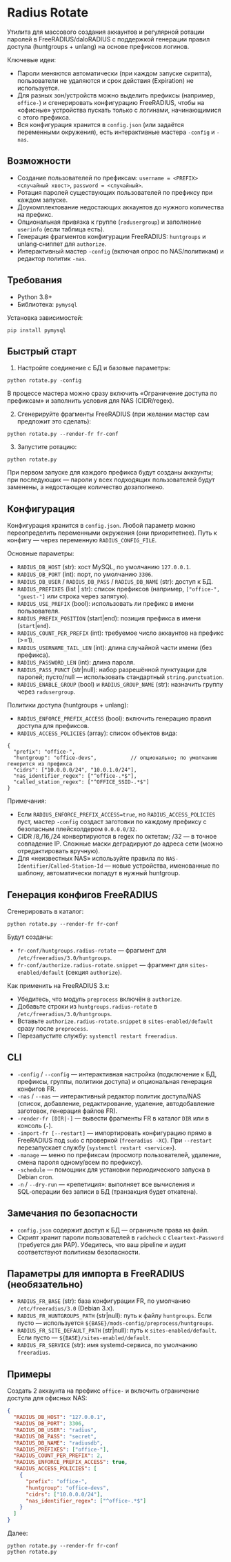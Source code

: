 # Radius Rotate

Утилита для массового создания аккаунтов и регулярной ротации паролей в FreeRADIUS/daloRADIUS с поддержкой генерации правил доступа (huntgroups + unlang) на основе префиксов логинов.

Ключевые идеи:
- Пароли меняются автоматически (при каждом запуске скрипта), пользователи не удаляются и срок действия (Expiration) не используется.
- Для разных зон/устройств можно выделить префиксы (например, `office-`) и сгенерировать конфигурацию FreeRADIUS, чтобы на «офисные» устройства пускать только с логинами, начинающимися с этого префикса.
- Вся конфигурация хранится в `config.json` (или задаётся переменными окружения), есть интерактивные мастера `-config` и `-nas`.

## Возможности

- Создание пользователей по префиксам: `username = <PREFIX><случайный хвост>`, `password = <случайный>`.
- Ротация паролей существующих пользователей по префиксу при каждом запуске.
- Доукомплектование недостающих аккаунтов до нужного количества на префикс.
- Опциональная привязка к группе (`radusergroup`) и заполнение `userinfo` (если таблица есть).
- Генерация фрагментов конфигурации FreeRADIUS: `huntgroups` и unlang‑сниппет для `authorize`.
- Интерактивный мастер `-config` (включая опрос по NAS/политикам) и редактор политик `-nas`.

## Требования

- Python 3.8+
- Библиотека: `pymysql`

Установка зависимостей:

```
pip install pymysql
```

## Быстрый старт

1) Настройте соединение с БД и базовые параметры:

```
python rotate.py -config
```

В процессе мастера можно сразу включить «Ограничение доступа по префиксам» и заполнить условия для NAS (CIDR/regex).

2) Сгенерируйте фрагменты FreeRADIUS (при желании мастер сам предложит это сделать):

```
python rotate.py --render-fr fr-conf
```

3) Запустите ротацию:

```
python rotate.py
```

При первом запуске для каждого префикса будут созданы аккаунты; при последующих — пароли у всех подходящих пользователей будут заменены, а недостающее количество дозаполнено.

## Конфигурация

Конфигурация хранится в `config.json`. Любой параметр можно переопределить переменными окружения (они приоритетнее). Путь к конфигу — через переменную `RADIUS_CONFIG_FILE`.

Основные параметры:

- `RADIUS_DB_HOST` (str): хост MySQL, по умолчанию `127.0.0.1`.
- `RADIUS_DB_PORT` (int): порт, по умолчанию `3306`.
- `RADIUS_DB_USER` / `RADIUS_DB_PASS` / `RADIUS_DB_NAME` (str): доступ к БД.
- `RADIUS_PREFIXES` (list | str): список префиксов (например, `["office-", "guest-"]` или строка через запятую).
- `RADIUS_USE_PREFIX` (bool): использовать ли префикс в имени пользователя.
- `RADIUS_PREFIX_POSITION` (start|end): позиция префикса в имени (`start`|`end`).
- `RADIUS_COUNT_PER_PREFIX` (int): требуемое число аккаунтов на префикс (>=1).
- `RADIUS_USERNAME_TAIL_LEN` (int): длина случайной части имени (без префикса).
- `RADIUS_PASSWORD_LEN` (int): длина пароля.
- `RADIUS_PASS_PUNCT` (str|null): набор разрешённой пунктуации для паролей; пусто/null — использовать стандартный `string.punctuation`.
- `RADIUS_ENABLE_GROUP` (bool) и `RADIUS_GROUP_NAME` (str): назначить группу через `radusergroup`.

Политики доступа (huntgroups + unlang):

- `RADIUS_ENFORCE_PREFIX_ACCESS` (bool): включить генерацию правил доступа для префиксов.
- `RADIUS_ACCESS_POLICIES` (array): список объектов вида:

```
{
  "prefix": "office-",
  "huntgroup": "office-devs",           // опционально; по умолчанию генерится из префикса
  "cidrs": ["10.0.0.0/24", "10.0.1.0/24"],
  "nas_identifier_regex": ["^office-.*$"],
  "called_station_regex": ["^OFFICE_SSID-.*$"]
}
```

Примечания:
- Если `RADIUS_ENFORCE_PREFIX_ACCESS=true`, но `RADIUS_ACCESS_POLICIES` пуст, мастер `-config` создаст заготовки по каждому префиксу с безопасным плейсхолдером `0.0.0.0/32`.
- CIDR /8,/16,/24 конвертируются в regex по октетам; /32 — в точное совпадение IP. Сложные маски деградируют до адреса сети (можно отредактировать вручную).
- Для «неизвестных NAS» используйте правила по `NAS-Identifier`/`Called-Station-Id` — новые устройства, именованные по шаблону, автоматически попадут в нужный huntgroup.

## Генерация конфигов FreeRADIUS

Сгенерировать в каталог:

```
python rotate.py --render-fr fr-conf
```

Будут созданы:
- `fr-conf/huntgroups.radius-rotate` — фрагмент для `/etc/freeradius/3.0/huntgroups`.
- `fr-conf/authorize.radius-rotate.snippet` — фрагмент для `sites-enabled/default` (секция `authorize`).

Как применить на FreeRADIUS 3.x:
- Убедитесь, что модуль `preprocess` включён в `authorize`.
- Добавьте строки из `huntgroups.radius-rotate` в `/etc/freeradius/3.0/huntgroups`.
- Вставьте `authorize.radius-rotate.snippet` в `sites-enabled/default` сразу после `preprocess`.
- Перезапустите службу: `systemctl restart freeradius`.

## CLI

- `-config` / `--config` — интерактивная настройка (подключение к БД, префиксы, группы, политики доступа) и опциональная генерация конфигов FR.
- `-nas` / `--nas` — интерактивный редактор политик доступа/NAS (список, добавление, редактирование, удаление, автодобавление заготовок, генерация файлов FR).
- `-render-fr [DIR|-]` — вывести фрагменты FR в каталог `DIR` или в консоль (`-`).
- `-import-fr [--restart]` — импортировать конфигурацию прямо в FreeRADIUS под `sudo` с проверкой (`freeradius -XC`). При `--restart` перезапускает службу (`systemctl restart <service>`).
- `-manage` — меню по префиксам (просмотр пользователей, удаление, смена пароля одному/всем по префиксу).
- `-schedule` — помощник для установки периодического запуска в Debian cron.
- `-n` / `--dry-run` — «репетиция»: выполняет все вычисления и SQL‑операции без записи в БД (транзакция будет откатена).

## Замечания по безопасности

- `config.json` содержит доступ к БД — ограничьте права на файл.
- Скрипт хранит пароли пользователей в `radcheck` с `Cleartext-Password` (требуется для PAP). Убедитесь, что ваш pipeline и аудит соответствуют политикам безопасности.

## Параметры для импорта в FreeRADIUS (необязательно)

- `RADIUS_FR_BASE` (str): база конфигурации FR, по умолчанию `/etc/freeradius/3.0` (Debian 3.x).
- `RADIUS_FR_HUNTGROUPS_PATH` (str|null): путь к файлу `huntgroups`. Если пусто — используется `${BASE}/mods-config/preprocess/huntgroups`.
- `RADIUS_FR_SITE_DEFAULT_PATH` (str|null): путь к `sites-enabled/default`. Если пусто — `${BASE}/sites-enabled/default`.
- `RADIUS_FR_SERVICE` (str): имя systemd‑сервиса, по умолчанию `freeradius`.

## Примеры

Создать 2 аккаунта на префикс `office-` и включить ограничение доступа для офисных NAS:

```json
{
  "RADIUS_DB_HOST": "127.0.0.1",
  "RADIUS_DB_PORT": 3306,
  "RADIUS_DB_USER": "radius",
  "RADIUS_DB_PASS": "secret",
  "RADIUS_DB_NAME": "radiusdb",
  "RADIUS_PREFIXES": ["office-"],
  "RADIUS_COUNT_PER_PREFIX": 2,
  "RADIUS_ENFORCE_PREFIX_ACCESS": true,
  "RADIUS_ACCESS_POLICIES": [
    {
      "prefix": "office-",
      "huntgroup": "office-devs",
      "cidrs": ["10.0.0.0/24"],
      "nas_identifier_regex": ["^office-.*$"]
    }
  ]
}
```

Далее:

```
python rotate.py --render-fr fr-conf
python rotate.py
```
